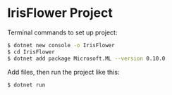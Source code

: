 # IrisFlower Project

Terminal commands to set up project:

```bash
$ dotnet new console -o IrisFlower
$ cd IrisFlower
$ dotnet add package Microsoft.ML --version 0.10.0
```

Add files, then run the project like this:

```bash
$ dotnet run
```
